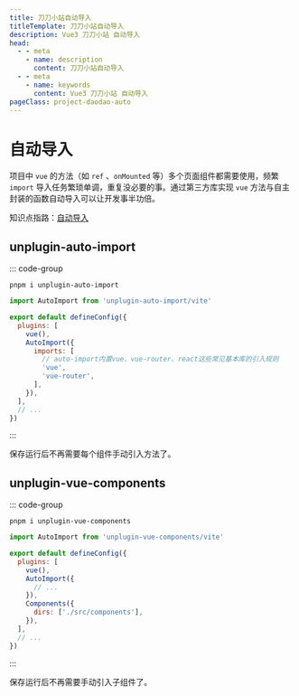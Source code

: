```yaml
---
title: 刀刀小站自动导入
titleTemplate: 刀刀小站自动导入
description: Vue3 刀刀小站 自动导入
head:
  - - meta
    - name: description
      content: 刀刀小站自动导入
  - - meta
    - name: keywords
      content: Vue3 刀刀小站 自动导入
pageClass: project-daodao-auto
---
```


# 自动导入

项目中 `vue` 的方法（如 `ref` 、`onMounted` 等）多个页面组件都需要使用，频繁 `import` 导入任务繁琐单调，重复没必要的事。通过第三方库实现 `vue` 方法与自主封装的函数自动导入可以让开发事半功倍。

知识点指路：[自动导入](/study/handle/摆脱手动依赖引入，自动引入依赖)

## unplugin-auto-import

::: code-group

```shell [下载依赖]
pnpm i unplugin-auto-import
```

```js [vite.config.js]
import AutoImport from 'unplugin-auto-import/vite'
```

```js [自动导入的函数方法]
export default defineConfig({
  plugins: [
    vue(),
    AutoImport({
      imports: [
        // auto-import内置vue、vue-router、react这些常见基本库的引入规则
        'vue',
        'vue-router',
      ],
    }),
  ],
  // ...
})
```

:::

保存运行后不再需要每个组件手动引入方法了。

## unplugin-vue-components

::: code-group

```shell [下载依赖]
pnpm i unplugin-vue-components
```

```js [vite.config.js]
import AutoImport from 'unplugin-vue-components/vite'
```

```js [自动导入子组件]
export default defineConfig({
  plugins: [
    vue(),
    AutoImport({
      // ...
    }),
    Components({
      dirs: ['./src/components'],
    }),
  ],
  // ...
})
```

:::

保存运行后不再需要手动引入子组件了。
